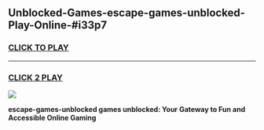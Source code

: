 
## Unblocked-Games-escape-games-unblocked-Play-Online-#i33p7
<h3>
<a href="https://premium.freeplayer.one?title=escape-games-unblocked&ref=27F">CLICK TO PLAY</a></h3>
<hr>

<h3>
<a href="https://premium.freeplayer.one?title=escape-games-unblocked&ref=27F">CLICK 2 PLAY</a>
  
</h3>

<a href="https://premium.freeplayer.one?title=escape-games-unblocked&ref=27F"><img src="https://clearcache.store/games.png"></a>


**escape-games-unblocked games unblocked: Your Gateway to Fun and Accessible Online Gaming**
